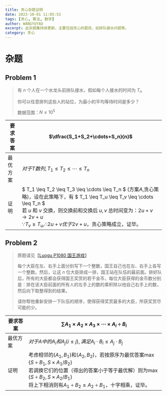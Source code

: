 ```yaml
---
title: 贪心杂题证明
date: 2023-10-01 11:05:53
tags: [贪心, 算法, 数学]
author: WANGYUYAO
excerpt: 此杂题集持续更新，主要包括贪心的题目，如排队接水问题等。
category: 贪心
---
```


# 杂题

## Problem 1

> 有 $n$ 个人在一个水龙头前排队接水，假如每个人接水的时间为 $T_i$。
>
> 你可以任意排列这些人的站位，为最小的平均等待时间是多少？
>
> 数据范围：$N \leq 10^5$

| 要求答案 | $\dfrac{S_1+S_2+\cdots+S_n}{n}$                              |
| -------- | ------------------------------------------------------------ |
| 最优方案 | $对于T数列, T_1 \leq T_2\leq\cdots \leq T_n$                 |
| 证明     | $ T_1 \leq  T_2 \leq  T_3 \leq \cdots \leq T_n $ (方案$A$,贪心策略)，设在此策略下，有 $ T_1 \leq  T_u \leq  T_v \leq \cdots \leq  T_n $<br>若 $u$ 和 $v$ 交换，则交换前和交换后 $u,v$ 总时间变为：$2u+v \to 2v+u$<br>$\because T_v \ge T_u, \therefore 2u+v 优于 2v+u$，贪心策略成立，证毕。 |

## Problem 2

> 原题请见【[Luogu P1080 国王游戏](https://www.luogu.com.cn/problem/P1080)】
>
> 每个大臣在左、右手上面分别写下一个整数，国王自己也在左、右手上各写一个整数。然后，让这 $n$ 位大臣排成一排，国王站在队伍的最前面。排好队后，所有的大臣都会获得国王奖赏的若干金币，每位大臣获得的金币数分别是：排在该大臣前面的所有人的左手上的数的乘积除以他自己右手上的数，然后向下取整得到的结果。
>
> 请你帮他重新安排一下队伍的顺序，使得获得奖赏最多的大臣，所获奖赏尽可能的少。

| 要求答案 | $\sum A_1\times A_2\times A_3\times \cdots\times A_i \div B_i$ |
| -------- | ------------------------------------------------------------ |
| 最优方案 | $对于A中的A_i和A_j(i\le j),满足A_i\cdot B_i\leq A_j\cdot B_j$ |
| 证明     | 考虑相邻的$(A_1,B_1)$和$(A_2,B_2)$，若按原序为最优答案$\max\{S\div B_1,S\times A_1/B_2\}$<br>若调换它们的位置（得出的答案小于等于最优解）则为$\max\{S\div B_2,S\times A_2/B_1\}$<br>将上下相消则有$A_1\div B_2\leq A_2\div B_1$，十字相乘，证毕。 |


